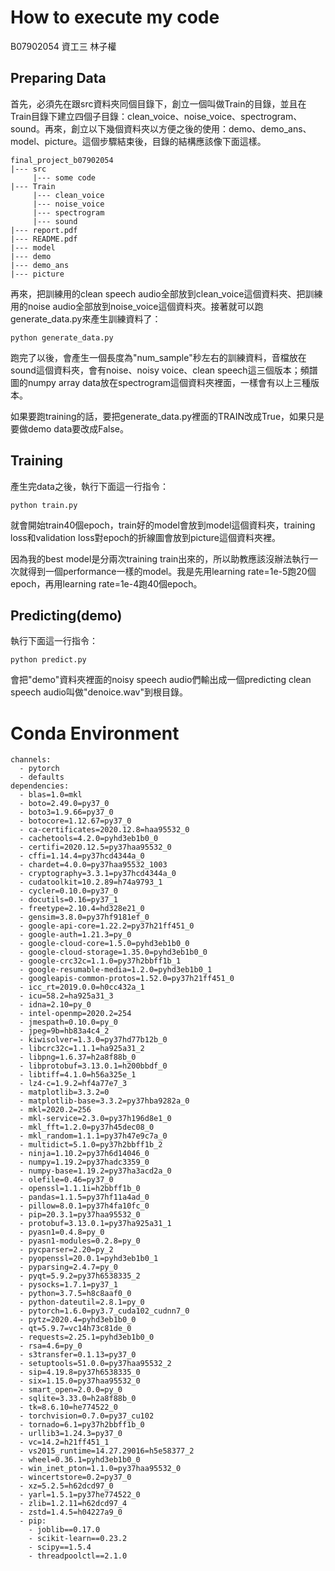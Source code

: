 # How to execute my code 
B07902054 資工三 林子權
## Preparing Data
首先，必須先在跟src資料夾同個目錄下，創立一個叫做Train的目錄，並且在Train目錄下建立四個子目錄：clean_voice、noise_voice、spectrogram、sound。再來，創立以下幾個資料夾以方便之後的使用：demo、demo_ans、model、picture。這個步驟結束後，目錄的結構應該像下面這樣。
```
final_project_b07902054
|--- src
     |--- some code
|--- Train
     |--- clean_voice
     |--- noise_voice
     |--- spectrogram
     |--- sound
|--- report.pdf
|--- README.pdf
|--- model
|--- demo
|--- demo_ans
|--- picture
```
再來，把訓練用的clean speech audio全部放到clean_voice這個資料夾、把訓練用的noise audio全部放到noise_voice這個資料夾。接著就可以跑generate_data.py來產生訓練資料了：
```
python generate_data.py
```
跑完了以後，會產生一個長度為"num_sample"秒左右的訓練資料，音檔放在sound這個資料夾，會有noise、noisy voice、clean speech這三個版本；頻譜圖的numpy array data放在spectrogram這個資料夾裡面，一樣會有以上三種版本。

如果要跑training的話，要把generate_data.py裡面的TRAIN改成True，如果只是要做demo data要改成False。

## Training 
產生完data之後，執行下面這一行指令：
```
python train.py
```
就會開始train40個epoch，train好的model會放到model這個資料夾，training loss和validation loss對epoch的折線圖會放到picture這個資料夾裡。

因為我的best model是分兩次training train出來的，所以助教應該沒辦法執行一次就得到一個performance一樣的model。我是先用learning rate=1e-5跑20個epoch，再用learning rate=1e-4跑40個epoch。
## Predicting(demo)
執行下面這一行指令：
```
python predict.py
```
會把"demo"資料夾裡面的noisy speech audio們輸出成一個predicting clean speech audio叫做"denoice.wav"到根目錄。

# Conda Environment
```
channels:
  - pytorch
  - defaults
dependencies:
  - blas=1.0=mkl
  - boto=2.49.0=py37_0
  - boto3=1.9.66=py37_0
  - botocore=1.12.67=py37_0
  - ca-certificates=2020.12.8=haa95532_0
  - cachetools=4.2.0=pyhd3eb1b0_0
  - certifi=2020.12.5=py37haa95532_0
  - cffi=1.14.4=py37hcd4344a_0
  - chardet=4.0.0=py37haa95532_1003
  - cryptography=3.3.1=py37hcd4344a_0
  - cudatoolkit=10.2.89=h74a9793_1
  - cycler=0.10.0=py37_0
  - docutils=0.16=py37_1
  - freetype=2.10.4=hd328e21_0
  - gensim=3.8.0=py37hf9181ef_0
  - google-api-core=1.22.2=py37h21ff451_0
  - google-auth=1.21.3=py_0
  - google-cloud-core=1.5.0=pyhd3eb1b0_0
  - google-cloud-storage=1.35.0=pyhd3eb1b0_0
  - google-crc32c=1.1.0=py37h2bbff1b_1
  - google-resumable-media=1.2.0=pyhd3eb1b0_1
  - googleapis-common-protos=1.52.0=py37h21ff451_0
  - icc_rt=2019.0.0=h0cc432a_1
  - icu=58.2=ha925a31_3
  - idna=2.10=py_0
  - intel-openmp=2020.2=254
  - jmespath=0.10.0=py_0
  - jpeg=9b=hb83a4c4_2
  - kiwisolver=1.3.0=py37hd77b12b_0
  - libcrc32c=1.1.1=ha925a31_2
  - libpng=1.6.37=h2a8f88b_0
  - libprotobuf=3.13.0.1=h200bbdf_0
  - libtiff=4.1.0=h56a325e_1
  - lz4-c=1.9.2=hf4a77e7_3
  - matplotlib=3.3.2=0
  - matplotlib-base=3.3.2=py37hba9282a_0
  - mkl=2020.2=256
  - mkl-service=2.3.0=py37h196d8e1_0
  - mkl_fft=1.2.0=py37h45dec08_0
  - mkl_random=1.1.1=py37h47e9c7a_0
  - multidict=5.1.0=py37h2bbff1b_2
  - ninja=1.10.2=py37h6d14046_0
  - numpy=1.19.2=py37hadc3359_0
  - numpy-base=1.19.2=py37ha3acd2a_0
  - olefile=0.46=py37_0
  - openssl=1.1.1i=h2bbff1b_0
  - pandas=1.1.5=py37hf11a4ad_0
  - pillow=8.0.1=py37h4fa10fc_0
  - pip=20.3.1=py37haa95532_0
  - protobuf=3.13.0.1=py37ha925a31_1
  - pyasn1=0.4.8=py_0
  - pyasn1-modules=0.2.8=py_0
  - pycparser=2.20=py_2
  - pyopenssl=20.0.1=pyhd3eb1b0_1
  - pyparsing=2.4.7=py_0
  - pyqt=5.9.2=py37h6538335_2
  - pysocks=1.7.1=py37_1
  - python=3.7.5=h8c8aaf0_0
  - python-dateutil=2.8.1=py_0
  - pytorch=1.6.0=py3.7_cuda102_cudnn7_0
  - pytz=2020.4=pyhd3eb1b0_0
  - qt=5.9.7=vc14h73c81de_0
  - requests=2.25.1=pyhd3eb1b0_0
  - rsa=4.6=py_0
  - s3transfer=0.1.13=py37_0
  - setuptools=51.0.0=py37haa95532_2
  - sip=4.19.8=py37h6538335_0
  - six=1.15.0=py37haa95532_0
  - smart_open=2.0.0=py_0
  - sqlite=3.33.0=h2a8f88b_0
  - tk=8.6.10=he774522_0
  - torchvision=0.7.0=py37_cu102
  - tornado=6.1=py37h2bbff1b_0
  - urllib3=1.24.3=py37_0
  - vc=14.2=h21ff451_1
  - vs2015_runtime=14.27.29016=h5e58377_2
  - wheel=0.36.1=pyhd3eb1b0_0
  - win_inet_pton=1.1.0=py37haa95532_0
  - wincertstore=0.2=py37_0
  - xz=5.2.5=h62dcd97_0
  - yarl=1.5.1=py37he774522_0
  - zlib=1.2.11=h62dcd97_4
  - zstd=1.4.5=h04227a9_0
  - pip:
    - joblib==0.17.0
    - scikit-learn==0.23.2
    - scipy==1.5.4
    - threadpoolctl==2.1.0
```